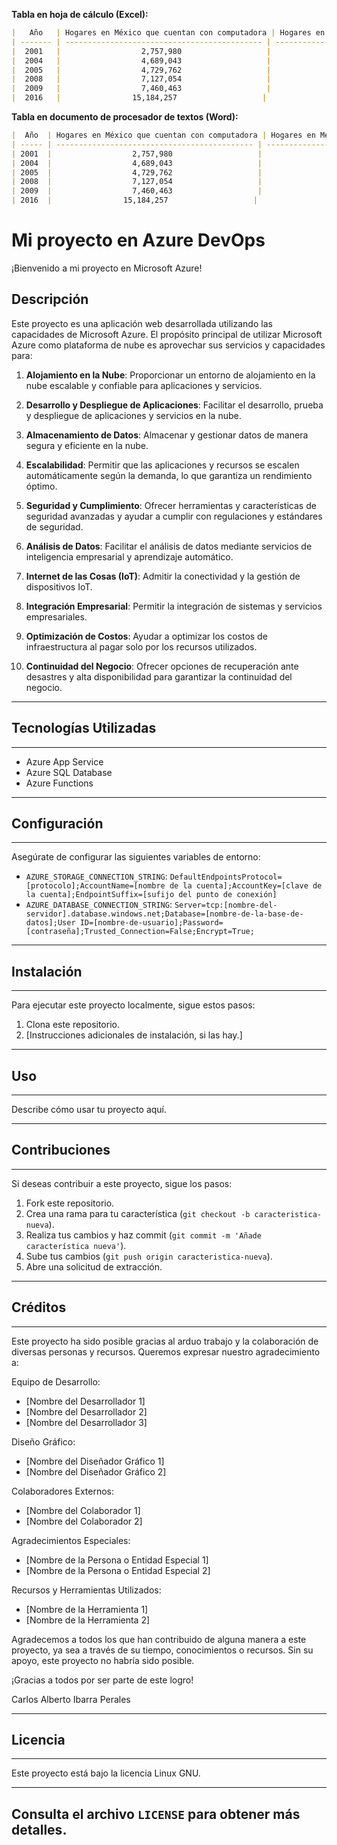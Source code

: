 **Tabla en hoja de cálculo (Excel):**

```markdown
|   Año   | Hogares en México que cuentan con computadora | Hogares en México que cuentan con conexión a Internet |
| ------- | -------------------------------------------- | ----------------------------------------------------- |
|  2001   |                  2,757,980                   |                       1,454,744                        |
|  2004   |                  4,689,043                   |                       2,264,178                        |
|  2005   |                  4,729,762                   |                       2,294,221                        |
|  2008   |                  7,127,054                   |                       3,751,870                        |
|  2009   |                  7,460,463                   |                       5,119,437                        |
|  2016   |                15,184,257                   |                      15,658,535                        |
```

**Tabla en documento de procesador de textos (Word):**

```markdown
|  Año  | Hogares en México que cuentan con computadora | Hogares en México que cuentan con conexión a Internet |
| ----- | -------------------------------------------- | ----------------------------------------------------- |
| 2001  |                  2,757,980                   |                       1,454,744                        |
| 2004  |                  4,689,043                   |                       2,264,178                        |
| 2005  |                  4,729,762                   |                       2,294,221                        |
| 2008  |                  7,127,054                   |                       3,751,870                        |
| 2009  |                  7,460,463                   |                       5,119,437                        |
| 2016  |                15,184,257                   |                      15,658,535                        |
```

# Mi proyecto en Azure DevOps 

¡Bienvenido a mi proyecto en Microsoft Azure! 


## Descripción

Este proyecto es una aplicación web desarrollada utilizando las capacidades de Microsoft Azure. 
El propósito principal de utilizar Microsoft Azure como plataforma de nube es aprovechar sus servicios y capacidades para:

1. **Alojamiento en la Nube**: Proporcionar un entorno de alojamiento en la nube escalable y confiable para aplicaciones y servicios.

2. **Desarrollo y Despliegue de Aplicaciones**: Facilitar el desarrollo, prueba y despliegue de aplicaciones y servicios en la nube.

3. **Almacenamiento de Datos**: Almacenar y gestionar datos de manera segura y eficiente en la nube.

4. **Escalabilidad**: Permitir que las aplicaciones y recursos se escalen automáticamente según la demanda, lo que garantiza un rendimiento óptimo.

5. **Seguridad y Cumplimiento**: Ofrecer herramientas y características de seguridad avanzadas y ayudar a cumplir con regulaciones y estándares de seguridad.

6. **Análisis de Datos**: Facilitar el análisis de datos mediante servicios de inteligencia empresarial y aprendizaje automático.

7. **Internet de las Cosas (IoT)**: Admitir la conectividad y la gestión de dispositivos IoT.

8. **Integración Empresarial**: Permitir la integración de sistemas y servicios empresariales.

9. **Optimización de Costos**: Ayudar a optimizar los costos de infraestructura al pagar solo por los recursos utilizados.

10. **Continuidad del Negocio**: Ofrecer opciones de recuperación ante desastres y alta disponibilidad para garantizar la continuidad del negocio.

-----------------------------------------
## Tecnologías Utilizadas
-----------------------------------------
- Azure App Service
- Azure SQL Database
- Azure Functions

-----------------------------------------
## Configuración
-----------------------------------------
Asegúrate de configurar las siguientes variables de entorno:  

- `AZURE_STORAGE_CONNECTION_STRING`: 
```DefaultEndpointsProtocol=[protocolo];AccountName=[nombre de la cuenta];AccountKey=[clave de la cuenta];EndpointSuffix=[sufijo del punto de conexión]```
- `AZURE_DATABASE_CONNECTION_STRING`: ```Server=tcp:[nombre-del-servidor].database.windows.net;Database=[nombre-de-la-base-de-datos];User ID=[nombre-de-usuario];Password=[contraseña];Trusted_Connection=False;Encrypt=True;```

-----------------------------------------
## Instalación
-----------------------------------------

Para ejecutar este proyecto localmente, sigue estos pasos: 

1. Clona este repositorio. 
2. [Instrucciones adicionales de instalación, si las hay.] 

-----------------------------------------
## Uso
-----------------------------------------
Describe cómo usar tu proyecto aquí. 

-----------------------------------------
## Contribuciones
-----------------------------------------
Si deseas contribuir a este proyecto, sigue los pasos: 

1. Fork este repositorio. 
2. Crea una rama para tu característica (`git checkout -b caracteristica-nueva`). 
3. Realiza tus cambios y haz commit (`git commit -m 'Añade característica nueva'`). 
4. Sube tus cambios (`git push origin caracteristica-nueva`). 
5. Abre una solicitud de extracción. 

-----------------------------------------
## Créditos 
-----------------------------------------

Este proyecto ha sido posible gracias al arduo trabajo y la colaboración de diversas personas y recursos. Queremos expresar nuestro agradecimiento a:

Equipo de Desarrollo:
- [Nombre del Desarrollador 1]
- [Nombre del Desarrollador 2]
- [Nombre del Desarrollador 3]

Diseño Gráfico:
- [Nombre del Diseñador Gráfico 1]
- [Nombre del Diseñador Gráfico 2]

Colaboradores Externos:
- [Nombre del Colaborador 1]
- [Nombre del Colaborador 2]

Agradecimientos Especiales:
- [Nombre de la Persona o Entidad Especial 1]
- [Nombre de la Persona o Entidad Especial 2]

Recursos y Herramientas Utilizados:
- [Nombre de la Herramienta 1]
- [Nombre de la Herramienta 2]

Agradecemos a todos los que han contribuido de alguna manera a este proyecto, ya sea a través de su tiempo, conocimientos o recursos. Sin su apoyo, este proyecto no habría sido posible.

¡Gracias a todos por ser parte de este logro!

Carlos Alberto Ibarra Perales 

-----------------------------------------
## Licencia
-----------------------------------------

Este proyecto está bajo la licencia Linux GNU. 

-----------------------------------------
Consulta el archivo `LICENSE`  para obtener más detalles.
-----------------------------------------
